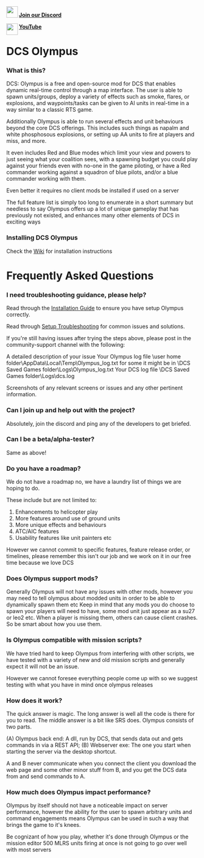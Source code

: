 <img align="left" width="30" src="https://github.com/Pax1601/DCSOlympus/assets/103559271/0ecff279-a87c-4e2d-a4c7-da98c74adf38">

[**Join our Discord**](https://discord.gg/kNAQkhUHnQ)

<img align="left" width="30" src="https://github.com/Pax1601/DCSOlympus/assets/103559271/1c0dd3fd-339c-4b03-94da-3e5215b0358a">

[**YouTube**](https://www.youtube.com/@DCSOlympus)


# DCS Olympus

### What is this?
DCS: Olympus is a free and open-source mod for DCS that enables dynamic real-time control through a map interface. The user is able to spawn units/groups, deploy a variety of effects such as smoke, flares, or explosions, and waypoints/tasks can be given to AI units in real-time in a way similar to a classic RTS game. 

Additionally Olympus is able to run several effects and unit behaviours beyond the core DCS offerings. This includes such things as napalm and white phosphosous explosions, or setting up AA units to fire at players and miss, and more.

It even includes Red and Blue modes which limit your view and powers to just seeing what your coalition sees, with a spawning budget you could play against your friends even with no-one in the game piloting, or have a Red commander working against a squadron of blue pilots, and/or a blue commander working with them. 

Even better it requires no client mods be installed if used on a server

The full feature list is simply too long to enumerate in a short summary but needless to say Olympus offers up a lot of unique gameplay that has previously not existed, and enhances many other elements of DCS in exciting ways 

### Installing DCS Olympus
Check the [Wiki](https://github.com/Pax1601/DCSOlympus/wiki) for installation instructions

# Frequently Asked Questions

### I need troubleshooting guidance, please help? ###
Read through the [Installation Guide](https://github.com/Pax1601/DCSOlympus/wiki) to ensure you have setup Olympus correctly.

Read through [Setup Troubleshooting](https://github.com/Pax1601/DCSOlympus/wiki/Setup-Troubleshooting) for common issues and solutions.

If you're still having issues after trying the steps above, please post in the ⁠community-support channel with the following:

A detailed description of your issue
Your Olympus log file \user home folder\AppData\Local\Temp\Olympus_log.txt for some it might be in \DCS Saved Games folder\Logs\Olympus_log.txt
Your DCS log file \DCS Saved Games folder\Logs\dcs.log

Screenshots of any relevant screens or issues and any other pertinent information.

### Can I join up and help out with the project? ###
Absolutely, join the discord and ping any of the developers to get briefed.

### Can I be a beta/alpha-tester? ###
Same as above!

### Do you have a roadmap? ###
We do not have a roadmap no, we have a laundry list of things we are hoping to do. 

These include but are not limited to:
1) Enhancements to helicopter play
2) More features around use of ground units
3) More unique effects and behaviours
4) ATC/AIC features
5) Usability features like unit painters etc

However we cannot commit to specific features, feature release order, or timelines, please remember this isn't our job and we work on it in our free time because we love DCS

### Does Olympus support mods? ###
Generally OIympus will not have any issues with other mods, however you may need to tell olympus about modded units in order to be able to dynamically spawn them etc
Keep in mind that any mods you do choose to spawn your players will need to have, some mod unit just appear as a su27 or leo2 etc. When a player is missing them, others can cause client crashes. So be smart about how you use them.

### Is Olympus compatible with mission scripts? ###
We have tried hard to keep Olympus from interfering with other scripts, we have tested with a variety of new and old mission scripts and generally expect it will not be an issue.

However we cannot foresee everything people come up with so we suggest testing with what you have in mind once olympus releases

### How does it work? ###
The quick answer is magic. 
The long answer is well all the code is there for you to read. 
The middle answer is a bit like SRS does. Olympus consists of two parts. 

(A) Olympus back end: A dll, run by DCS, that sends data out and gets commands in via a REST API;
(B) Webserver exe: The one you start when starting the server via the desktop shortcut. 

A and B never communicate when you connect the client you download the web page and some other minor stuff from B, and you get the DCS data from and send commands to A.

### How much does Olympus impact performance? ###
Olympus by itself should not have a noticeable impact on server performance, however the ability for the user to spawn arbitrary units and command engagements means Olympus can be used in such a way that brings the game to it's knees.

Be cognizant of how you play, whether it's done through Olympus or the mission editor 500 MLRS units firing at once is not going to go over well with most servers

    
